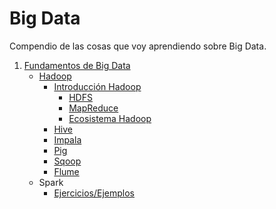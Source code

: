 # Big Data

Compendio de las cosas que voy aprendiendo sobre Big Data.

1. [Fundamentos de Big Data](fundamentos-big-data/)
   - [Hadoop](fundamentos-big-data/hadoop/)
     - [Introducción Hadoop](fundamentos-big-data/hadoop/README.md)
       - [HDFS](fundamentos-big-data/hadoop/README.md#hdfs)
       - [MapReduce](fundamentos-big-data/hadoop/README.md#mapreduce)
       - [Ecosistema Hadoop](fundamentos-big-data/hadoop/README.md#ecosistema-hadoop)
     - [Hive](fundamentos-big-data/hadoop/hive/README.md)
     - [Impala](fundamentos-big-data/hadoop/impala/README.md)
     - [Pig](fundamentos-big-data/hadoop/pig/README.md)
     - [Sqoop](fundamentos-big-data/hadoop/sqoop/README.md)
     - [Flume](fundamentos-big-data/hadoop/flume/README.md)
   - Spark
     - [Ejercicios/Ejemplos](spark/../fundamentos-big-data/spark/ejemplos/)
  
